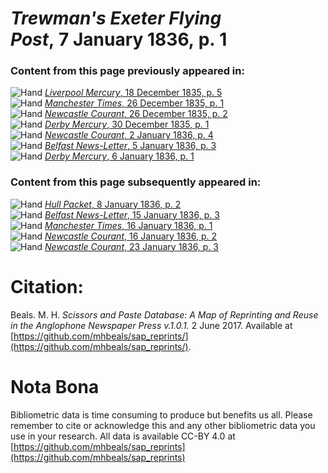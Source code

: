 # *Trewman's Exeter Flying Post*, 7 January 1836, p. 1  
  
### Content from this page previously appeared in:  
![Hand](http://scissorsandpaste.net/wp-content/uploads/2017/06/smallhandpointer.png) [*Liverpool Mercury*, 18 December 1835, p. 5](https://mhbeals.github.io/sap_html/Liverpool-Mercury/Liverpool-Mercury-18-December-1835-p-5)  
![Hand](http://scissorsandpaste.net/wp-content/uploads/2017/06/smallhandpointer.png) [*Manchester Times*, 26 December 1835, p. 1](https://mhbeals.github.io/sap_html/Manchester-Times/Manchester-Times-26-December-1835-p-1)  
![Hand](http://scissorsandpaste.net/wp-content/uploads/2017/06/smallhandpointer.png) [*Newcastle Courant*, 26 December 1835, p. 2](https://mhbeals.github.io/sap_html/Newcastle-Courant/Newcastle-Courant-26-December-1835-p-2)  
![Hand](http://scissorsandpaste.net/wp-content/uploads/2017/06/smallhandpointer.png) [*Derby Mercury*, 30 December 1835, p. 1](https://mhbeals.github.io/sap_html/Derby-Mercury/Derby-Mercury-30-December-1835-p-1)  
![Hand](http://scissorsandpaste.net/wp-content/uploads/2017/06/smallhandpointer.png) [*Newcastle Courant*, 2 January 1836, p. 4](https://mhbeals.github.io/sap_html/Newcastle-Courant/Newcastle-Courant-2-January-1836-p-4)  
![Hand](http://scissorsandpaste.net/wp-content/uploads/2017/06/smallhandpointer.png) [*Belfast News-Letter*, 5 January 1836, p. 3](https://mhbeals.github.io/sap_html/Belfast-News-Letter/Belfast-News-Letter-5-January-1836-p-3)  
![Hand](http://scissorsandpaste.net/wp-content/uploads/2017/06/smallhandpointer.png) [*Derby Mercury*, 6 January 1836, p. 1](https://mhbeals.github.io/sap_html/Derby-Mercury/Derby-Mercury-6-January-1836-p-1)  
  
### Content from this page subsequently appeared in:  
![Hand](http://scissorsandpaste.net/wp-content/uploads/2017/06/smallhandpointer.png) [*Hull Packet*, 8 January 1836, p. 2](https://mhbeals.github.io/sap_html/Hull-Packet/Hull-Packet-8-January-1836-p-2)  
![Hand](http://scissorsandpaste.net/wp-content/uploads/2017/06/smallhandpointer.png) [*Belfast News-Letter*, 15 January 1836, p. 3](https://mhbeals.github.io/sap_html/Belfast-News-Letter/Belfast-News-Letter-15-January-1836-p-3)  
![Hand](http://scissorsandpaste.net/wp-content/uploads/2017/06/smallhandpointer.png) [*Manchester Times*, 16 January 1836, p. 1](https://mhbeals.github.io/sap_html/Manchester-Times/Manchester-Times-16-January-1836-p-1)  
![Hand](http://scissorsandpaste.net/wp-content/uploads/2017/06/smallhandpointer.png) [*Newcastle Courant*, 16 January 1836, p. 2](https://mhbeals.github.io/sap_html/Newcastle-Courant/Newcastle-Courant-16-January-1836-p-2)  
![Hand](http://scissorsandpaste.net/wp-content/uploads/2017/06/smallhandpointer.png) [*Newcastle Courant*, 23 January 1836, p. 3](https://mhbeals.github.io/sap_html/Newcastle-Courant/Newcastle-Courant-23-January-1836-p-3)  


# Citation: 

Beals. M. H. *Scissors and Paste Database: A Map of Reprinting and Reuse in the Anglophone Newspaper Press v.1.0.1.* 2 June 2017. Available at [https://github.com/mhbeals/sap_reprints/](https://github.com/mhbeals/sap_reprints/). 

# Nota Bona

Bibliometric data is time consuming to produce but benefits us all. Please remember to cite or acknowledge this and any other bibliometric data you use in your research. All data is available CC-BY 4.0 at [https://github.com/mhbeals/sap_reprints](https://github.com/mhbeals/sap_reprints)